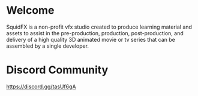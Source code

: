 # Welcome

SquidFX is a non-profit vfx studio created to produce learning material and assets to assist in the pre-production, production, post-production, and delivery of a high quality 3D animated movie or tv series that can be assembled by a single developer.

# Discord Community
https://discord.gg/tasUf6gA
